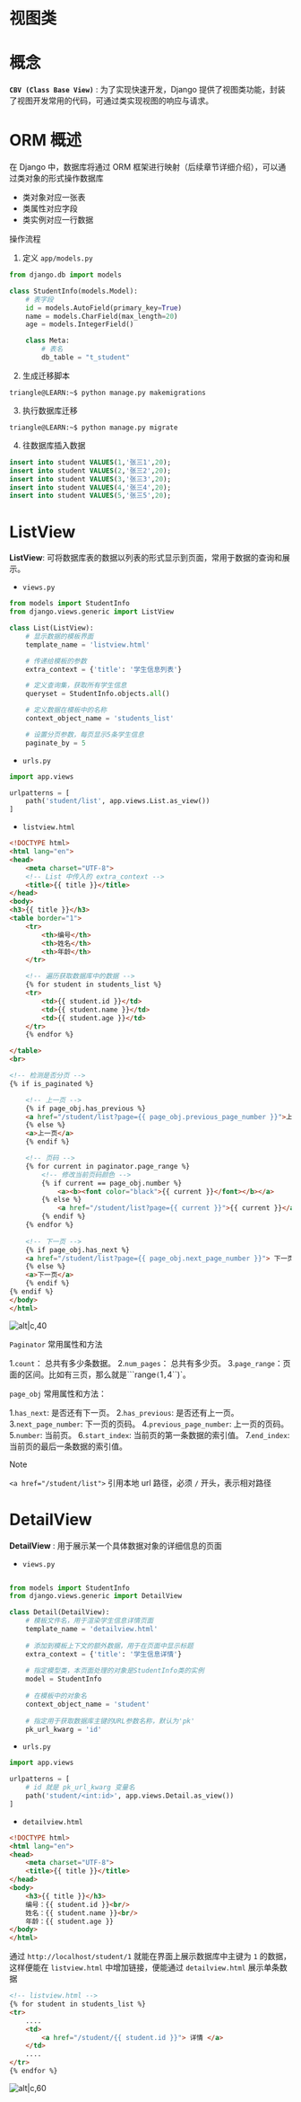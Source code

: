 # 视图类

# 概念

**`CBV (Class Base View)`** : 为了实现快速开发，Django 提供了视图类功能，封装了视图开发常用的代码，可通过类实现视图的响应与请求。

# ORM 概述

在 Django 中，数据库将通过 ORM 框架进行映射（后续章节详细介绍），可以通过类对象的形式操作数据库
 - 类对象对应一张表
 - 类属性对应字段
 - 类实例对应一行数据


操作流程

1. 定义 `app/models.py` 

```python
from django.db import models

class StudentInfo(models.Model):
    # 表字段
    id = models.AutoField(primary_key=True)
    name = models.CharField(max_length=20)
    age = models.IntegerField()

    class Meta:
        # 表名
        db_table = "t_student"
```

2. 生成迁移脚本

```term
triangle@LEARN:~$ python manage.py makemigrations
```

3. 执行数据库迁移

```term
triangle@LEARN:~$ python manage.py migrate
```

4. 往数据库插入数据

```sql
insert into student VALUES(1,'张三1',20);
insert into student VALUES(2,'张三2',20);
insert into student VALUES(3,'张三3',20);
insert into student VALUES(4,'张三4',20);
insert into student VALUES(5,'张三5',20);
```

# ListView

**ListView**: 可将数据库表的数据以列表的形式显示到页面，常用于数据的查询和展示。

- `views.py`

```python
from models import StudentInfo
from django.views.generic import ListView

class List(ListView):
    # 显示数据的模板界面
    template_name = 'listview.html'

    # 传递给模板的参数
    extra_context = {'title': '学生信息列表'}

    # 定义查询集，获取所有学生信息
    queryset = StudentInfo.objects.all()

    # 定义数据在模板中的名称
    context_object_name = 'students_list'

    # 设置分页参数，每页显示5条学生信息
    paginate_by = 5

```

- `urls.py`

```python
import app.views

urlpatterns = [
    path('student/list', app.views.List.as_view())
]
```

- `listview.html`

```html
<!DOCTYPE html>
<html lang="en">
<head>
    <meta charset="UTF-8">
    <!-- List 中传入的 extra_context -->
    <title>{{ title }}</title>
</head>
<body>
<h3>{{ title }}</h3>
<table border="1">
    <tr>
        <th>编号</th>
        <th>姓名</th>
        <th>年龄</th>
    </tr>

    <!-- 遍历获取数据库中的数据 -->
    {% for student in students_list %}
    <tr>
        <td>{{ student.id }}</td>
        <td>{{ student.name }}</td>
        <td>{{ student.age }}</td>
    </tr>
    {% endfor %}

</table>
<br>

<!-- 检测是否分页 -->
{% if is_paginated %}

    <!-- 上一页 -->
    {% if page_obj.has_previous %}
    <a href="/student/list?page={{ page_obj.previous_page_number }}">上一页</a>
    {% else %}
    <a>上一页</a>
    {% endif %}

    <!-- 页码 -->
    {% for current in paginator.page_range %}
        <!-- 修改当前页码颜色 -->
        {% if current == page_obj.number %}
            <a><b><font color="black">{{ current }}</font></b></a>
        {% else %}
            <a href="/student/list?page={{ current }}">{{ current }}</a>
        {% endif %}
    {% endfor %}
    
    <!-- 下一页 -->
    {% if page_obj.has_next %}
    <a href="/student/list?page={{ page_obj.next_page_number }}"> 下一页</a>
    {% else %}
    <a>下一页</a>
    {% endif %}
{% endif %}
</body>
</html>
```

![alt|c,40](../../image/django/listview_student.png)

`Paginator` 常用属性和方法

1.`count`： 总共有多少条数据。
2.`num_pages`： 总共有多少页。
3.`page_range`：页面的区间。比如有三页，那么就是```range``(``1``,``4``)`。

`page_obj` 常用属性和方法：

1.`has_next`: 是否还有下一页。
2.`has_previous`: 是否还有上一页。
3.`next_page_number`: 下一页的页码。
4.`previous_page_number`: 上一页的页码。
5.`number`: 当前页。
6.`start_index`: 当前页的第一条数据的索引值。
7.`end_index`: 当前页的最后一条数据的索引值。

> [!note]
> `<a href="/student/list">` 引用本地 url 路径，必须 `/` 开头，表示相对路径

# DetailView

**DetailView** : 用于展示某一个具体数据对象的详细信息的页面


- `views.py`

```python

from models import StudentInfo
from django.views.generic import DetailView

class Detail(DetailView):
    # 模板文件名，用于渲染学生信息详情页面
    template_name = 'detailview.html'
    
    # 添加到模板上下文的额外数据，用于在页面中显示标题
    extra_context = {'title': '学生信息详情'}
    
    # 指定模型类，本页面处理的对象是StudentInfo类的实例
    model = StudentInfo
    
    # 在模板中的对象名
    context_object_name = 'student'
    
    # 指定用于获取数据库主键的URL参数名称，默认为'pk'
    pk_url_kwarg = 'id'
```

- `urls.py`

```python
import app.views

urlpatterns = [
    # id 就是 pk_url_kwarg 变量名
    path('student/<int:id>', app.views.Detail.as_view())
]
```


- `detailview.html`

```html
<!DOCTYPE html>
<html lang="en">
<head>
    <meta charset="UTF-8">
    <title>{{ title }}</title>
</head>
<body>
    <h3>{{ title }}</h3>
    编号：{{ student.id }}<br/>
    姓名：{{ student.name }}<br/>
    年龄：{{ student.age }}
</body>
</html>
```

通过 `http://localhost/student/1` 就能在界面上展示数据库中主键为 `1` 的数据，这样便能在 `listview.html` 中增加链接，便能通过 `detailview.html` 展示单条数据

```html
<!-- listview.html -->
{% for student in students_list %}
<tr>
    ....
    <td>
        <a href="/student/{{ student.id }}"> 详情 </a>
    </td>
    ....
</tr>
{% endfor %}
```

![alt|c,60](../../image/django/detailview_student.png)


